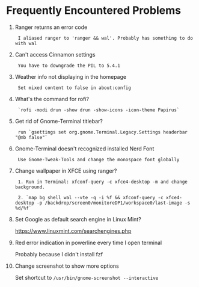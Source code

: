 # Frequently Encountered Problems

1. Ranger returns an error code

        I aliased ranger to 'ranger && wal'. Probably has something to do with wal

2. Can't access Cinnamon settings

        You have to downgrade the PIL to 5.4.1

3. Weather info not displaying in the homepage

        Set mixed content to false in about:config

4. What's the command for rofi?

        `rofi -modi drun -show drun -show-icons -icon-theme Papirus`

5. Get rid of Gnome-Terminal titlebar?

        run `gsettings set org.gnome.Terminal.Legacy.Settings headerbar "@mb false"`

6. Gnome-Terminal doesn't recognized installed Nerd Font

        Use Gnome-Tweak-Tools and change the monospace font globally

7. Change wallpaper in XFCE using ranger?

        1. Run in Terminal: xfconf-query -c xfce4-desktop -m and change background.

        2. `map bg shell wal --vte -q -i %f && xfconf-query -c xfce4-desktop -p /backdrop/screen0/monitoreDP1/workspace0/last-image -s %d/%f`

8. Set Google as default search engine in Linux Mint?

	https://www.linuxmint.com/searchengines.php

9. Red error indication in powerline every time I open terminal

    Probably because I didn't install fzf

10. Change screenshot to show more options

    Set shortcut to `/usr/bin/gnome-screenshot --interactive`
